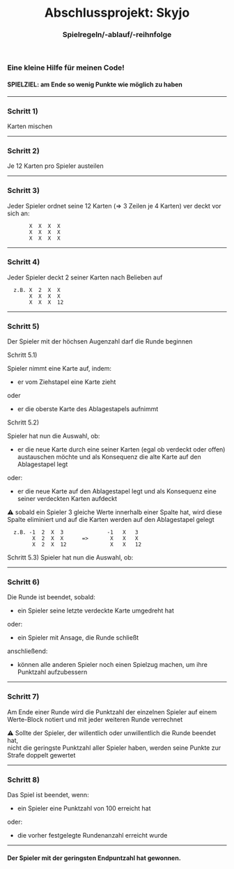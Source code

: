 
<h1 align="center">Abschlussprojekt: Skyjo</h1>
<h3 align="center">Spielregeln/-ablauf/-reihnfolge</h3>
<br>



### Eine kleine Hilfe für meinen Code!

#### SPIELZIEL: am Ende so wenig Punkte wie möglich zu haben

---

### Schritt 1)

Karten mischen

---
### Schritt 2) 

Je 12 Karten pro Spieler austeilen

---
### Schritt 3) 

Jeder Spieler ordnet seine 12 Karten (⇒ 3 Zeilen je 4 Karten) ver
deckt vor sich an:

           X  X  X  X
           X  X  X  X
           X  X  X  X

---

### Schritt 4)

Jeder Spieler deckt 2 seiner Karten nach Belieben auf

      z.B. X  2  X  X
           X  X  X  X
           X  X  X  12

---

### Schritt 5)

Der Spieler mit der höchsen Augenzahl darf die Runde beginnen

Schritt 5.1)

Spieler nimmt eine Karte auf, indem:

- er vom Ziehstapel eine Karte zieht

oder

- er die oberste Karte des Ablagestapels aufnimmt


Schritt 5.2)

Spieler hat nun die Auswahl, ob:

- er die neue Karte durch eine seiner Karten 
  (egal ob verdeckt oder offen) austauschen möchte und als 
  Konsequenz die alte Karte auf den Ablagestapel legt

 oder:

- er die neue Karte auf den Ablagestapel legt und als 
  Konsequenz eine seiner verdeckten Karten aufdeckt


⚠️ sobald ein Spieler 3 gleiche Werte innerhalb einer Spalte hat, wird diese
      Spalte eliminiert und auf die Karten werden auf den Ablagestapel gelegt

      z.B. -1  2  X  3              -1   X   3
            X  2  X  X      =>       X   X   X
            X  2  X  12              X   X   12


Schritt 5.3) Spieler hat nun die Auswahl, ob:

---

### Schritt 6)

Die Runde ist beendet, sobald:

- ein Spieler seine letzte verdeckte Karte umgedreht hat
						
oder:

- ein Spieler mit Ansage, die Runde schließt

anschließend:

- können alle anderen Spieler noch einen Spielzug machen, 
							 um ihre Punktzahl aufzubessern

---

### Schritt 7)

Am Ende einer Runde wird die Punktzahl der einzelnen Spieler
auf einem Werte-Block notiert und mit jeder weiteren Runde verrechnet

⚠️ Sollte der Spieler, der willentlich oder unwillentlich die Runde beendet hat,     
      nicht die geringste Punktzahl aller Spieler haben, werden seine Punkte
      zur Strafe doppelt gewertet

--- 

### Schritt 8) 

Das Spiel ist beendet, wenn:

- ein Spieler eine Punktzahl von 100 erreicht hat
						
oder:

- die vorher festgelegte Rundenanzahl erreicht wurde

---

#### Der Spieler mit der geringsten Endpuntzahl hat gewonnen.








